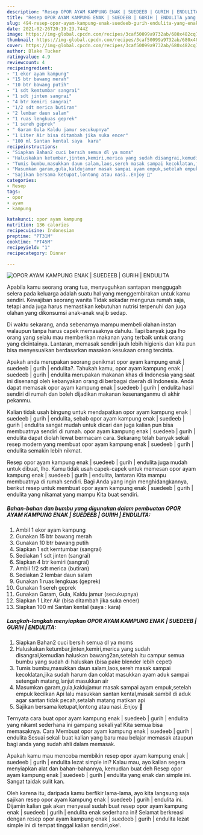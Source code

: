 ```yaml
---
description: "Resep OPOR AYAM KAMPUNG ENAK | SUEDEEB | GURIH | ENDULITA yang enak Untuk Jualan"
title: "Resep OPOR AYAM KAMPUNG ENAK | SUEDEEB | GURIH | ENDULITA yang enak Untuk Jualan"
slug: 494-resep-opor-ayam-kampung-enak-suedeeb-gurih-endulita-yang-enak-untuk-jualan
date: 2021-02-26T20:19:23.744Z
image: https://img-global.cpcdn.com/recipes/3caf50099a9732ab/680x482cq70/opor-ayam-kampung-enak-suedeeb-gurih-endulita-foto-resep-utama.jpg
thumbnail: https://img-global.cpcdn.com/recipes/3caf50099a9732ab/680x482cq70/opor-ayam-kampung-enak-suedeeb-gurih-endulita-foto-resep-utama.jpg
cover: https://img-global.cpcdn.com/recipes/3caf50099a9732ab/680x482cq70/opor-ayam-kampung-enak-suedeeb-gurih-endulita-foto-resep-utama.jpg
author: Blake Tucker
ratingvalue: 4.9
reviewcount: 4
recipeingredient:
- "1 ekor ayam kampung"
- "15 btr bawang merah"
- "10 btr bawang putih"
- "1 sdt kemtumbar sangrai"
- "1 sdt jinten sangrai"
- "4 btr kemiri sangrai"
- "1/2 sdt merica butiran"
- "2 lembar daun salam"
- "1 ruas lengkuas geprek"
- "1 sereh geprek"
- " Garam Gula Kaldu jamur secukupnya"
- "1 Liter Air bisa ditambah jika suka encer"
- "100 ml Santan kental saya  kara"
recipeinstructions:
- "Siapkan Bahan2 cuci bersih semua dl ya moms"
- "Haluskakan ketumbar,jinten,kemiri,merica yang sudah disangrai,kemudian haluskan bawang2an,setelah itu campur semua bumbu yang sudah di haluskan (bisa pake blender lebih cepet)"
- "Tumis bumbu,masukkan daun salam,laos,sereh masak sampai kecoklatan,jika sudah harum dan coklat masukkan ayam aduk sampai setengah matang,lanjut masukkan air"
- "Masumkan garam,gula,kaldujamur masak sampai ayam empuk,setelah empuk kecilkan Api lalu masukkan santan kental,masak sambil di aduk agar santan tidak pecah,setalah matang matikan api"
- "Sajikan bersama ketupat,lontong atau nasi..Enjoy 🥰"
categories:
- Resep
tags:
- opor
- ayam
- kampung

katakunci: opor ayam kampung 
nutrition: 136 calories
recipecuisine: Indonesian
preptime: "PT31M"
cooktime: "PT45M"
recipeyield: "1"
recipecategory: Dinner

---
```



![OPOR AYAM KAMPUNG ENAK | SUEDEEB | GURIH | ENDULITA](https://img-global.cpcdn.com/recipes/3caf50099a9732ab/680x482cq70/opor-ayam-kampung-enak-suedeeb-gurih-endulita-foto-resep-utama.jpg)

Apabila kamu seorang orang tua, menyuguhkan santapan menggugah selera pada keluarga adalah suatu hal yang menggembirakan untuk kamu sendiri. Kewajiban seorang  wanita Tidak sekadar mengurus rumah saja, tetapi anda juga harus memastikan kebutuhan nutrisi terpenuhi dan juga olahan yang dikonsumsi anak-anak wajib sedap.

Di waktu  sekarang, anda sebenarnya mampu membeli olahan instan walaupun tanpa harus capek memasaknya dahulu. Tapi banyak juga lho orang yang selalu mau memberikan makanan yang terbaik untuk orang yang dicintainya. Lantaran, memasak sendiri jauh lebih higienis dan kita pun bisa menyesuaikan berdasarkan masakan kesukaan orang tercinta. 



Apakah anda merupakan seorang penikmat opor ayam kampung enak | suedeeb | gurih | endulita?. Tahukah kamu, opor ayam kampung enak | suedeeb | gurih | endulita merupakan makanan khas di Indonesia yang saat ini disenangi oleh kebanyakan orang di berbagai daerah di Indonesia. Anda dapat memasak opor ayam kampung enak | suedeeb | gurih | endulita hasil sendiri di rumah dan boleh dijadikan makanan kesenanganmu di akhir pekanmu.

Kalian tidak usah bingung untuk mendapatkan opor ayam kampung enak | suedeeb | gurih | endulita, sebab opor ayam kampung enak | suedeeb | gurih | endulita sangat mudah untuk dicari dan juga kalian pun bisa membuatnya sendiri di rumah. opor ayam kampung enak | suedeeb | gurih | endulita dapat diolah lewat bermacam cara. Sekarang telah banyak sekali resep modern yang membuat opor ayam kampung enak | suedeeb | gurih | endulita semakin lebih nikmat.

Resep opor ayam kampung enak | suedeeb | gurih | endulita juga mudah untuk dibuat, lho. Kamu tidak usah capek-capek untuk memesan opor ayam kampung enak | suedeeb | gurih | endulita, lantaran Kita mampu membuatnya di rumah sendiri. Bagi Anda yang ingin menghidangkannya, berikut resep untuk membuat opor ayam kampung enak | suedeeb | gurih | endulita yang nikamat yang mampu Kita buat sendiri.

<!--inarticleads1-->

##### Bahan-bahan dan bumbu yang digunakan dalam pembuatan OPOR AYAM KAMPUNG ENAK | SUEDEEB | GURIH | ENDULITA:

1. Ambil 1 ekor ayam kampung
1. Gunakan 15 btr bawang merah
1. Gunakan 10 btr bawang putih
1. Siapkan 1 sdt kemtumbar (sangrai)
1. Sediakan 1 sdt jinten (sangrai)
1. Siapkan 4 btr kemiri (sangrai)
1. Ambil 1/2 sdt merica (butiran)
1. Sediakan 2 lembar daun salam
1. Gunakan 1 ruas lengkuas (geprek)
1. Gunakan 1 sereh geprek
1. Gunakan  Garam, Gula, Kaldu jamur (secukupnya)
1. Siapkan 1 Liter Air (bisa ditambah jika suka encer)
1. Siapkan 100 ml Santan kental (saya : kara)




<!--inarticleads2-->

##### Langkah-langkah menyiapkan OPOR AYAM KAMPUNG ENAK | SUEDEEB | GURIH | ENDULITA:

1. Siapkan Bahan2 cuci bersih semua dl ya moms
1. Haluskakan ketumbar,jinten,kemiri,merica yang sudah disangrai,kemudian haluskan bawang2an,setelah itu campur semua bumbu yang sudah di haluskan (bisa pake blender lebih cepet)
1. Tumis bumbu,masukkan daun salam,laos,sereh masak sampai kecoklatan,jika sudah harum dan coklat masukkan ayam aduk sampai setengah matang,lanjut masukkan air
1. Masumkan garam,gula,kaldujamur masak sampai ayam empuk,setelah empuk kecilkan Api lalu masukkan santan kental,masak sambil di aduk agar santan tidak pecah,setalah matang matikan api
1. Sajikan bersama ketupat,lontong atau nasi..Enjoy 🥰




Ternyata cara buat opor ayam kampung enak | suedeeb | gurih | endulita yang nikamt sederhana ini gampang sekali ya! Kita semua bisa memasaknya. Cara Membuat opor ayam kampung enak | suedeeb | gurih | endulita Sesuai sekali buat kalian yang baru mau belajar memasak ataupun bagi anda yang sudah ahli dalam memasak.

Apakah kamu mau mencoba membikin resep opor ayam kampung enak | suedeeb | gurih | endulita lezat simple ini? Kalau mau, ayo kalian segera menyiapkan alat dan bahan-bahannya, kemudian buat deh Resep opor ayam kampung enak | suedeeb | gurih | endulita yang enak dan simple ini. Sangat taidak sulit kan. 

Oleh karena itu, daripada kamu berfikir lama-lama, ayo kita langsung saja sajikan resep opor ayam kampung enak | suedeeb | gurih | endulita ini. Dijamin kalian gak akan menyesal sudah buat resep opor ayam kampung enak | suedeeb | gurih | endulita enak sederhana ini! Selamat berkreasi dengan resep opor ayam kampung enak | suedeeb | gurih | endulita lezat simple ini di tempat tinggal kalian sendiri,oke!.

